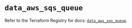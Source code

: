 # `data_aws_sqs_queue`

Refer to the Terraform Registry for docs: [`data_aws_sqs_queue`](https://registry.terraform.io/providers/hashicorp/aws/6.0.0/docs/data-sources/sqs_queue).
